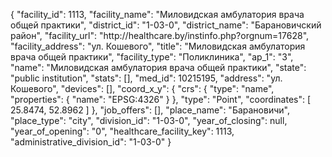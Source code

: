 {
    "facility_id": 1113,
    "facility_name": "Миловидская амбулатория врача общей практики",
    "district_id": "1-03-0",
    "district_name": "Барановичский район",
    "facility_url": "http:\/\/healthcare.by\/instinfo.php?orgnum=17628",
    "facility_address": "ул. Кошевого",
    "title": "Миловидская амбулатория врача общей практики",
    "facility_type": "Поликлиника",
    "ap_1": "3",
    "name": "Миловидская амбулатория врача общей практики",
    "state": "public institution",
    "stats": [],
    "med_id": 10215195,
    "address": "ул. Кошевого",
    "devices": [],
    "coord_x_y": {
        "crs": {
            "type": "name",
            "properties": {
                "name": "EPSG:4326"
            }
        },
        "type": "Point",
        "coordinates": [
            25.8474,
            52.8962
        ]
    },
    "job_offers": [],
    "place_name": "Барановичи",
    "place_type": "city",
    "division_id": "1-03-0",
    "year_of_closing": null,
    "year_of_opening": "0",
    "healthcare_facility_key": 1113,
    "administrative_division_id": "1-03-0"
}